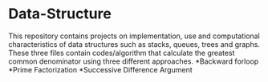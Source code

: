 # Data-Structure
This repository contains projects on implementation, use and computational characteristics of data structures such as stacks, queues, trees and graphs.
These three files contain codes/algorithm that calculate the greatest common denominator using three different approaches. 
*Backward forloop
*Prime Factorization
*Successive Difference Argument
